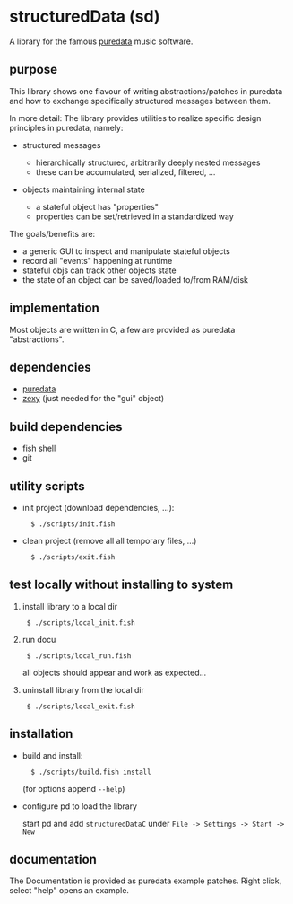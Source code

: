 # structuredData (sd)

A library for the famous [puredata](https://puredata.info/) music software.

## purpose

This library shows one flavour of writing abstractions/patches in puredata and how to exchange specifically structured messages between them.

In more detail: The library provides utilities to realize specific design principles in puredata, namely:

- structured messages

	- hierarchically structured, arbitrarily deeply nested messages 
	- these can be accumulated, serialized, filtered, ...

- objects maintaining internal state

	- a stateful object has "properties"
	- properties can be set/retrieved in a standardized way

The goals/benefits are:

- a generic GUI to inspect and manipulate stateful objects
- record all "events" happening at runtime
- stateful objs can track other objects state
- the state of an object can be saved/loaded to/from RAM/disk

## implementation

Most objects are written in C, a few are provided as puredata "abstractions".

## dependencies

- [puredata](https://puredata.info/)
- [zexy](https://git.iem.at/pd/zexy) (just needed for the "gui" object)

## build dependencies

- fish shell
- git

## utility scripts

- init project (download dependencies, ...):

		$ ./scripts/init.fish

- clean project (remove all all temporary files, ...)

		$ ./scripts/exit.fish

## test locally without installing to system

1. install library to a local dir

		$ ./scripts/local_init.fish

2. run docu

		$ ./scripts/local_run.fish

	all objects should appear and work as expected...

3. uninstall library from the local dir

		$ ./scripts/local_exit.fish

## installation

- build and install:

        $ ./scripts/build.fish install

    (for options append `--help`)

- configure pd to load the library

	start pd and add `structuredDataC` under `File -> Settings -> Start -> New`

## documentation

The Documentation is provided as puredata example patches.
Right click, select "help" opens an example.
